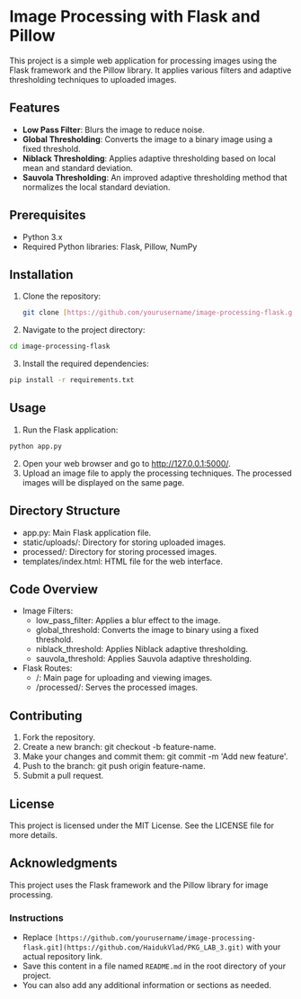 # Image Processing with Flask and Pillow

This project is a simple web application for processing images using the Flask framework and the Pillow library. It applies various filters and adaptive thresholding techniques to uploaded images.

## Features

- **Low Pass Filter**: Blurs the image to reduce noise.
- **Global Thresholding**: Converts the image to a binary image using a fixed threshold.
- **Niblack Thresholding**: Applies adaptive thresholding based on local mean and standard deviation.
- **Sauvola Thresholding**: An improved adaptive thresholding method that normalizes the local standard deviation.

## Prerequisites

- Python 3.x
- Required Python libraries: Flask, Pillow, NumPy

## Installation

1. Clone the repository:
   ``` bash
   git clone [https://github.com/yourusername/image-processing-flask.git](https://github.com/HaidukVlad/PKG_LAB_3.git)
   ```
2. Navigate to the project directory:
  ``` bash
  cd image-processing-flask
  ```
3. Install the required dependencies:
  ``` bash
  pip install -r requirements.txt
  ```

## Usage

1. Run the Flask application:
  ``` bash
  python app.py
  ```
2. Open your web browser and go to http://127.0.0.1:5000/.
3. Upload an image file to apply the processing techniques. The processed images will be displayed on the same page.

## Directory Structure

- app.py: Main Flask application file.
- static/uploads/: Directory for storing uploaded images.
- processed/: Directory for storing processed images.
- templates/index.html: HTML file for the web interface.

## Code Overview

- Image Filters:
  - low_pass_filter: Applies a blur effect to the image.
  - global_threshold: Converts the image to binary using a fixed threshold.
  - niblack_threshold: Applies Niblack adaptive thresholding.
  - sauvola_threshold: Applies Sauvola adaptive thresholding.
- Flask Routes:
  - /: Main page for uploading and viewing images.
  - /processed/<filename>: Serves the processed images.
 
## Contributing

1. Fork the repository.
2. Create a new branch: git checkout -b feature-name.
3. Make your changes and commit them: git commit -m 'Add new feature'.
4. Push to the branch: git push origin feature-name.
5. Submit a pull request.

## License

This project is licensed under the MIT License. See the LICENSE file for more details.

## Acknowledgments

This project uses the Flask framework and the Pillow library for image processing.

### Instructions

- Replace `[https://github.com/yourusername/image-processing-flask.git](https://github.com/HaidukVlad/PKG_LAB_3.git)` with your actual repository link.
- Save this content in a file named `README.md` in the root directory of your project.
- You can also add any additional information or sections as needed.
